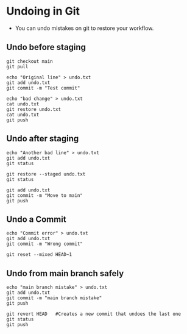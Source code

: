 # Undoing in Git
- You can undo mistakes on git to restore your workflow.

## Undo before staging
```
git checkout main
git pull

echo "Original line" > undo.txt
git add undo.txt
git commit -m "Test commit"

echo "bad change" > undo.txt
cat undo.txt
git restore undo.txt
cat undo.txt
git push
```

## Undo after staging
```
echo "Another bad line" > undo.txt
git add undo.txt
git status

git restore --staged undo.txt
git status

git add undo.txt
git commit -m "Move to main"
git push
```

## Undo a Commit
```
echo "Commit error" > undo.txt
git add undo.txt
git commit -m "Wrong commit"

git reset --mixed HEAD~1
```

## Undo from main branch safely
```
echo "main branch mistake" > undo.txt
git add undo.txt
git commit -m "main branch mistake"
git push

git revert HEAD   #Creates a new commit that undoes the last one
git status
git push
```








